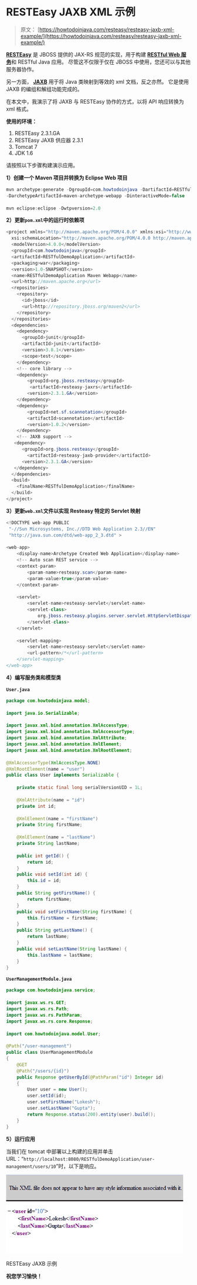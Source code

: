 # RESTEasy JAXB XML 示例

> 原文： [https://howtodoinjava.com/resteasy/resteasy-jaxb-xml-example/](https://howtodoinjava.com/resteasy/resteasy-jaxb-xml-example/)

[**RESTEasy**](http://resteasy.jboss.org/ "resteasy") 是 JBOSS 提供的 JAX-RS 规范的实现，用于构建 [**RESTful Web 服务**](//howtodoinjava.com/restful-web-service/ "RESTEasy tutorials")和 RESTful Java 应用。 尽管这不仅限于仅在 JBOSS 中使用，您还可以与其他服务器协作。

另一方面， [**JAXB**](https://en.wikipedia.org/wiki/Java_Architecture_for_XML_Binding "jaxb") 用于将 Java 类映射到等效的 xml 文档，反之亦然。 它是使用 JAXB 的编组和解组功能完成的。

在本文中，我演示了将 JAXB 与 RESTEasy 协作的方式，以将 API 响应转换为 xml 格式。

**使用的环境：**

1.  RESTEasy 2.3.1.GA
2.  RESTEasy JAXB 供应器 2.3.1
3.  Tomcat 7
4.  JDK 1.6

请按照以下步骤构建演示应用。

**1）创建一个 Maven 项目并转换为 Eclipse Web 项目**

```java
mvn archetype:generate -DgroupId=com.howtodoinjava -DartifactId=RESTfulDemoApplication 
-DarchetypeArtifactId=maven-archetype-webapp -DinteractiveMode=false

mvn eclipse:eclipse -Dwtpversion=2.0
```

**2）更新`pom.xml`中的运行时依赖项**

```java
<project xmlns="http://maven.apache.org/POM/4.0.0" xmlns:xsi="http://www.w3.org/2001/XMLSchema-instance"
  xsi:schemaLocation="http://maven.apache.org/POM/4.0.0 http://maven.apache.org/maven-v4_0_0.xsd">
  <modelVersion>4.0.0</modelVersion>
  <groupId>com.howtodoinjava</groupId>
  <artifactId>RESTfulDemoApplication</artifactId>
  <packaging>war</packaging>
  <version>1.0-SNAPSHOT</version>
  <name>RESTfulDemoApplication Maven Webapp</name>
  <url>http://maven.apache.org</url>
  <repositories>
   	<repository>
      <id>jboss</id>
      <url>http://repository.jboss.org/maven2</url>
   	</repository>
  </repositories>
  <dependencies>
    <dependency>
      <groupId>junit</groupId>
      <artifactId>junit</artifactId>
      <version>3.8.1</version>
      <scope>test</scope>
    </dependency>
    <!-- core library -->
	<dependency>
		<groupId>org.jboss.resteasy</groupId>
		 <artifactId>resteasy-jaxrs</artifactId>
		<version>2.3.1.GA</version>
	</dependency>
	<dependency>
		<groupId>net.sf.scannotation</groupId>
		<artifactId>scannotation</artifactId>
		<version>1.0.2</version>
	</dependency>
	<!-- JAXB support -->
   <dependency>
      <groupId>org.jboss.resteasy</groupId>
        <artifactId>resteasy-jaxb-provider</artifactId>
      <version>2.3.1.GA</version>
   </dependency>
  </dependencies>
  <build>
    <finalName>RESTfulDemoApplication</finalName>
  </build>
</project>

```

**3）更新`web.xml`文件以实现 Resteasy 特定的 Servlet 映射**

```java
<!DOCTYPE web-app PUBLIC
 "-//Sun Microsystems, Inc.//DTD Web Application 2.3//EN"
 "http://java.sun.com/dtd/web-app_2_3.dtd" >

<web-app>
  	<display-name>Archetype Created Web Application</display-name>
  	<!-- Auto scan REST service -->
	<context-param>
		<param-name>resteasy.scan</param-name>
		<param-value>true</param-value>
	</context-param>

	<servlet>
		<servlet-name>resteasy-servlet</servlet-name>
		<servlet-class>
			org.jboss.resteasy.plugins.server.servlet.HttpServletDispatcher
		</servlet-class>
	</servlet>

	<servlet-mapping>
		<servlet-name>resteasy-servlet</servlet-name>
		<url-pattern>/*</url-pattern>
	</servlet-mapping>
</web-app>

```

**4）编写服务类和模型类**

**`User.java`**

```java
package com.howtodoinjava.model;

import java.io.Serializable;

import javax.xml.bind.annotation.XmlAccessType;
import javax.xml.bind.annotation.XmlAccessorType;
import javax.xml.bind.annotation.XmlAttribute;
import javax.xml.bind.annotation.XmlElement;
import javax.xml.bind.annotation.XmlRootElement;

@XmlAccessorType(XmlAccessType.NONE)
@XmlRootElement(name = "user")
public class User implements Serializable {

    private static final long serialVersionUID = 1L;

    @XmlAttribute(name = "id")
    private int id;

    @XmlElement(name = "firstName")
    private String firstName;

    @XmlElement(name = "lastName")
    private String lastName;

    public int getId() {
        return id;
    }
    public void setId(int id) {
        this.id = id;
    }
    public String getFirstName() {
        return firstName;
    }
    public void setFirstName(String firstName) {
        this.firstName = firstName;
    }
    public String getLastName() {
        return lastName;
    }
    public void setLastName(String lastName) {
        this.lastName = lastName;
    }
}

```

**`UserManagementModule.java`**

```java
package com.howtodoinjava.service;

import javax.ws.rs.GET;
import javax.ws.rs.Path;
import javax.ws.rs.PathParam;
import javax.ws.rs.core.Response;

import com.howtodoinjava.model.User;

@Path("/user-management")
public class UserManagementModule
{
	@GET
	@Path("/users/{id}")
	public Response getUserById(@PathParam("id") Integer id)
	{
		User user = new User();
		user.setId(id);
		user.setFirstName("Lokesh");
		user.setLastName("Gupta");
		return Response.status(200).entity(user).build();
	}
}

```

**5）运行应用**

当我们在 tomcat 中部署以上构建的应用并单击 URL：“`http://localhost:8080/RESTfulDemoApplication/user-management/users/10`”时，以下是响应。

![RESTEasy JAXB Example](img/0c16a5e2bcd5920b30d08f94b5f2a291.png)

RESTEasy JAXB 示例


**祝您学习愉快！**